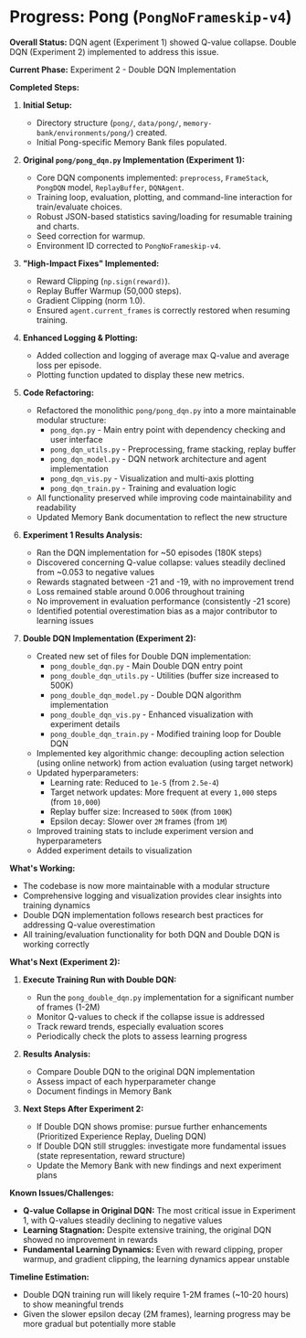 # Progress: Pong (`PongNoFrameskip-v4`)

**Overall Status:** DQN agent (Experiment 1) showed Q-value collapse. Double DQN (Experiment 2) implemented to address this issue.

**Current Phase:** Experiment 2 - Double DQN Implementation

**Completed Steps:**
1.  **Initial Setup:**
    *   Directory structure (`pong/`, `data/pong/`, `memory-bank/environments/pong/`) created.
    *   Initial Pong-specific Memory Bank files populated.

2.  **Original `pong/pong_dqn.py` Implementation (Experiment 1):**
    *   Core DQN components implemented: `preprocess`, `FrameStack`, `PongDQN` model, `ReplayBuffer`, `DQNAgent`.
    *   Training loop, evaluation, plotting, and command-line interaction for train/evaluate choices.
    *   Robust JSON-based statistics saving/loading for resumable training and charts.
    *   Seed correction for warmup.
    *   Environment ID corrected to `PongNoFrameskip-v4`.

3.  **"High-Impact Fixes" Implemented:**
    *   Reward Clipping (`np.sign(reward)`).
    *   Replay Buffer Warmup (50,000 steps).
    *   Gradient Clipping (norm 1.0).
    *   Ensured `agent.current_frames` is correctly restored when resuming training.

4.  **Enhanced Logging & Plotting:**
    *   Added collection and logging of average max Q-value and average loss per episode.
    *   Plotting function updated to display these new metrics.

5.  **Code Refactoring:**
    *   Refactored the monolithic `pong/pong_dqn.py` into a more maintainable modular structure:
        *   `pong_dqn.py` - Main entry point with dependency checking and user interface
        *   `pong_dqn_utils.py` - Preprocessing, frame stacking, replay buffer
        *   `pong_dqn_model.py` - DQN network architecture and agent implementation
        *   `pong_dqn_vis.py` - Visualization and multi-axis plotting
        *   `pong_dqn_train.py` - Training and evaluation logic
    *   All functionality preserved while improving code maintainability and readability
    *   Updated Memory Bank documentation to reflect the new structure

6.  **Experiment 1 Results Analysis:**
    *   Ran the DQN implementation for ~50 episodes (180K steps)
    *   Discovered concerning Q-value collapse: values steadily declined from ~0.053 to negative values
    *   Rewards stagnated between -21 and -19, with no improvement trend
    *   Loss remained stable around 0.006 throughout training
    *   No improvement in evaluation performance (consistently -21 score)
    *   Identified potential overestimation bias as a major contributor to learning issues

7.  **Double DQN Implementation (Experiment 2):**
    *   Created new set of files for Double DQN implementation:
        *   `pong_double_dqn.py` - Main Double DQN entry point
        *   `pong_double_dqn_utils.py` - Utilities (buffer size increased to 500K)
        *   `pong_double_dqn_model.py` - Double DQN algorithm implementation
        *   `pong_double_dqn_vis.py` - Enhanced visualization with experiment details
        *   `pong_double_dqn_train.py` - Modified training loop for Double DQN
    *   Implemented key algorithmic change: decoupling action selection (using online network) from action evaluation (using target network)
    *   Updated hyperparameters:
        *   Learning rate: Reduced to `1e-5` (from `2.5e-4`)
        *   Target network updates: More frequent at every `1,000` steps (from `10,000`)
        *   Replay buffer size: Increased to `500K` (from `100K`)
        *   Epsilon decay: Slower over `2M` frames (from `1M`)
    *   Improved training stats to include experiment version and hyperparameters
    *   Added experiment details to visualization

**What's Working:**
-   The codebase is now more maintainable with a modular structure
-   Comprehensive logging and visualization provides clear insights into training dynamics
-   Double DQN implementation follows research best practices for addressing Q-value overestimation
-   All training/evaluation functionality for both DQN and Double DQN is working correctly

**What's Next (Experiment 2):**
1.  **Execute Training Run with Double DQN:**
    *   Run the `pong_double_dqn.py` implementation for a significant number of frames (1-2M)
    *   Monitor Q-values to check if the collapse issue is addressed
    *   Track reward trends, especially evaluation scores
    *   Periodically check the plots to assess learning progress

2.  **Results Analysis:**
    *   Compare Double DQN to the original DQN implementation
    *   Assess impact of each hyperparameter change
    *   Document findings in Memory Bank

3.  **Next Steps After Experiment 2:**
    *   If Double DQN shows promise: pursue further enhancements (Prioritized Experience Replay, Dueling DQN)
    *   If Double DQN still struggles: investigate more fundamental issues (state representation, reward structure)
    *   Update the Memory Bank with new findings and next experiment plans

**Known Issues/Challenges:**
-   **Q-value Collapse in Original DQN:** The most critical issue in Experiment 1, with Q-values steadily declining to negative values
-   **Learning Stagnation:** Despite extensive training, the original DQN showed no improvement in rewards
-   **Fundamental Learning Dynamics:** Even with reward clipping, proper warmup, and gradient clipping, the learning dynamics appear unstable

**Timeline Estimation:**
-   Double DQN training run will likely require 1-2M frames (~10-20 hours) to show meaningful trends
-   Given the slower epsilon decay (2M frames), learning progress may be more gradual but potentially more stable
